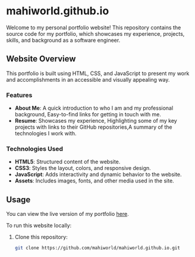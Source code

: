 # mahiworld.github.io

Welcome to my personal portfolio website! This repository contains the source code for my portfolio, which showcases my experience, projects, skills, and background as a software engineer.

## Website Overview

This portfolio is built using HTML, CSS, and JavaScript to present my work and accomplishments in an accessible and visually appealing way.

### Features

- **About Me**: A quick introduction to who I am and my professional background, Easy-to-find links for getting in touch with me.
- **Resume**: Showcases my experience, Highlighting some of my key projects with links to their GitHub repositories,A summary of the technologies I work with.

### Technologies Used

- **HTML5**: Structured content of the website.
- **CSS3**: Styles the layout, colors, and responsive design.
- **JavaScript**: Adds interactivity and dynamic behavior to the website.
- **Assets**: Includes images, fonts, and other media used in the site.

## Usage

You can view the live version of my portfolio [here](https://mahiworld.github.io).

To run this website locally:

1. Clone this repository:
   ```bash
   git clone https://github.com/mahiworld/mahiworld.github.io.git
